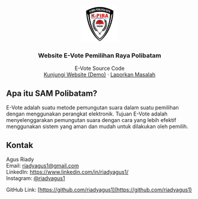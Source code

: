 <br />
<p align="center">
  <a href="https://github.com/riadyagus1/eVote-Pemira/">
    <img src="/eVote/wp-content/uploads/2021/07/Kpira.png" alt="Logo Kpira Polibatam" width="100" height="100">
  </a>

  <h3 align="center">Website E-Vote Pemilihan Raya Polibatam</h3>

  <p align="center">
    E-Vote Source Code
    <br />
    <a href="http://pemira.haloacbatam.com/">Kunjungi Website (Demo)</a>
    ·
    <a href="https://github.com/riadyagus1/eVote-Pemira/issues">Laporkan Masalah</a>
  </p>
</p>

<!-- ABOUT THE PROJECT -->
## Apa itu SAM Polibatam?

E-Vote adalah suatu metode pemungutan suara dalam suatu pemilihan dengan menggunakan perangkat elektronik. 
Tujuan E-Vote adalah menyelenggarakan pemungutan suara dengan cara yang lebih efektif menggunakan sistem yang aman dan mudah untuk dilakukan oleh pemilih.

<!-- CONTACT -->
## Kontak

Agus Riady <br />
Email: riadyagus1@gmail.com <br />
LinkedIn: https://www.linkedin.com/in/riadyagus1/ <br />
Instagram: [@riadyagus1](https://www.instagram.com/riadyagus1/) <br />

GitHub Link: [https://github.com/riadyagus1](https://github.com/riadyagus1)
